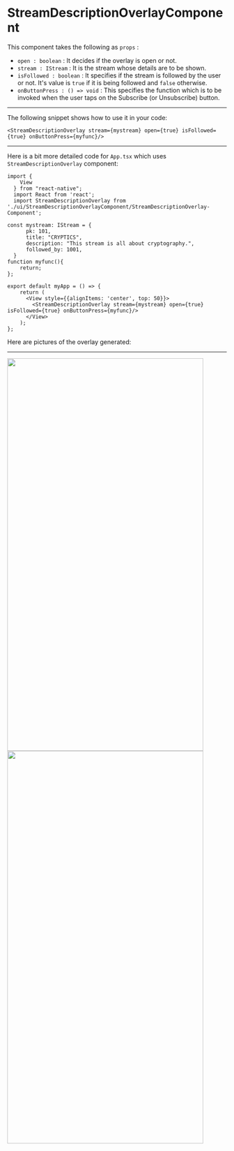 # StreamDescriptionOverlayComponent
 This component takes the following as `props` :
    
- `open : boolean` : It decides if the overlay is open or not.
- `stream : IStream` : It is the stream whose details are to be shown.
- `isFollowed : boolean` : It specifies if the stream is followed by the user or not. It's value is `true` if it is being followed and `false` otherwise.
-  `onButtonPress : () => void` : This specifies the function which is to be invoked when the user taps on the Subscribe (or Unsubscribe) button.

---
The following snippet shows how to use it in your code:
```
<StreamDescriptionOverlay stream={mystream} open={true} isFollowed={true} onButtonPress={myfunc}/>        
```
---
Here is a bit more detailed code for `App.tsx` which uses `StreamDescriptionOverlay` component:
```
import {
    View
  } from "react-native";
  import React from 'react';
  import StreamDescriptionOverlay from './ui/StreamDescriptionOverlayComponent/StreamDescriptionOverlay-Component';  
  
const mystream: IStream = {
      pk: 101,
      title: "CRYPTICS",
      description: "This stream is all about cryptography.",
      followed_by: 1001,
  }
function myfunc(){
    return;
};  
  
export default myApp = () => {
    return (
      <View style={{alignItems: 'center', top: 50}}>
        <StreamDescriptionOverlay stream={mystream} open={true} isFollowed={true} onButtonPress={myfunc}/>        
      </View>
    );
};
```
Here are pictures of the overlay generated:

---
<a href="url"><img src="https://user-images.githubusercontent.com/84016130/121892891-f2c92d80-cd3a-11eb-989c-23b9097b698f.jpg" align="left" height="900" width="450" >
<img src="https://user-images.githubusercontent.com/84016130/121893957-32dce000-cd3c-11eb-89a7-f9349823e066.jpg" align="left" height="900" width="450" >
</a>
